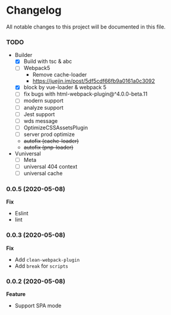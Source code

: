 
# Changelog
All notable changes to this project will be documented in this file.

### TODO

- Builder
  - [x] Build with tsc & abc
  - [ ] Webpack5
      - Remove cache-loader
      - https://juejin.im/post/5df5cdf66fb9a0161a0c3092
  - [x] block by vue-loader & webpack 5
  - [ ] fix bugs with html-webpack-plugin@^4.0.0-beta.11
  - [ ] modern support
  - [ ] analyze support
  - [ ] Jest support
  - [ ] wds message
  - [ ] OptimizeCSSAssetsPlugin
  - [ ] server prod optimize
  - ~~autofix (cache-loader)~~
  - ~~autofix (pnp-loader)~~
- Vuniversal
  - [ ] Meta
  - [ ] universal 404 context
  - [ ] universal cache

### 0.0.5 (2020-05-08)

**Fix**
- Eslint
- lint

### 0.0.3 (2020-05-08)

**Fix**
- Add `clean-webpack-plugin`
- Add `break` for `scripts`

### 0.0.2 (2020-05-08)

**Feature**
- Support SPA mode
